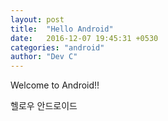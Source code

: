 ```yaml
---
layout: post
title:  "Hello Android"
date:   2016-12-07 19:45:31 +0530
categories: "android"
author: "Dev C"
---
```



Welcome to Android!!

헬로우 안드로이드